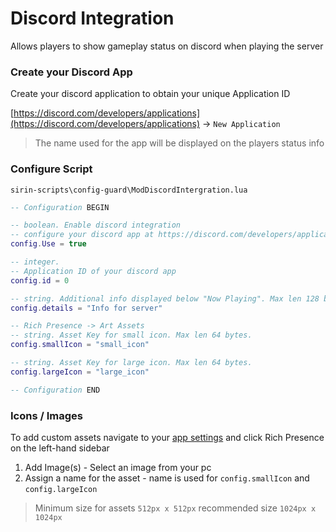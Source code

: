 # Discord Integration

Allows players to show gameplay status on discord when playing the server

### Create your Discord App

Create your discord application to obtain your unique Application ID

[https://discord.com/developers/applications](https://discord.com/developers/applications) -> `New Application` 

> The name used for the app will be displayed on the players status info


### Configure Script

`sirin-scripts\config-guard\ModDiscordIntergration.lua` 

```lua
-- Configuration BEGIN

-- boolean. Enable discord integration
-- configure your discord app at https://discord.com/developers/applications
config.Use = true

-- integer. 
-- Application ID of your discord app 
config.id = 0

-- string. Additional info displayed below "Now Playing". Max len 128 bytes.
config.details = "Info for server"

-- Rich Presence -> Art Assets
-- string. Asset Key for small icon. Max len 64 bytes.
config.smallIcon = "small_icon"

-- string. Asset Key for large icon. Max len 64 bytes.
config.largeIcon = "large_icon"

-- Configuration END

```

### Icons / Images

To add custom assets navigate to your [app settings](https://discord.com/developers/applications) and click Rich Presence on the left-hand sidebar

1) Add Image(s) - Select an image from your pc
2) Assign a name for the asset - name is used for `config.smallIcon` and `config.largeIcon`

> Minimum size for assets `512px x 512px` recommended size `1024px x 1024px`